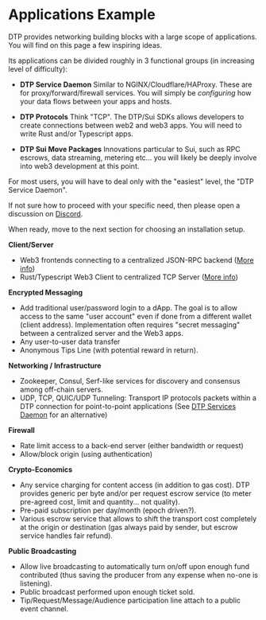 # Applications Example

DTP provides networking building blocks with a large scope of applications. You will find on this page a few inspiring ideas.

Its applications can be divided roughly in 3 functional groups (in increasing level of difficulty):

- <b>DTP Service Daemon</b> Similar to NGINX/Cloudflare/HAProxy. These are for proxy/forward/firewall services. You will simply be *configuring* how your data flows between your apps and hosts.

- <b>DTP Protocols</b> Think "TCP". The DTP/Sui SDKs allows developers to create connections between web2 and web3 apps. You will need to write Rust and/or Typescript apps.
  
- <b>DTP Sui Move Packages</b> Innovations particular to Sui, such as RPC escrows, data streaming, metering etc... you will likely be deeply involve into web3 development at this point.

For most users, you will have to deal only with the "easiest" level, the "DTP Service Daemon".

If not sure how to proceed with your specific need, then please open a discussion on [Discord](https://discord.gg/Erb6SwsVbH).

When ready, move to the next section for choosing an installation setup.

**Client/Server**

* Web3 frontends connecting to a centralized JSON-RPC backend ([More info](example/rpc_firewall.md))
* Rust/Typescript Web3 Client to centralized TCP Server ([More info](example/web3_rust.md))

**Encrypted Messaging**

* Add traditional user/password login to a dApp. The goal is to allow access to the same "user account" even if done from a different wallet (client address). Implementation often requires "secret messaging" between a centralized server and the Web3 apps.
* Any user-to-user data transfer&#x20;
* Anonymous Tips Line (with potential reward in return).

**Networking / Infrastructure**

* Zookeeper, Consul, Serf-like services for discovery and consensus among off-chain servers.
* UDP, TCP, QUIC/UDP Tunneling: Transport IP protocols packets within a DTP connection for point-to-point applications (See [DTP Services Daemon](../intro/installation.md#setup-with-dtp-services-daemon-plan-for-april-2023) for an alternative)

**Firewall**

* Rate limit access to a back-end server (either bandwidth or request)
* Allow/block origin (using authentication)

**Crypto-Economics**

* Any service charging for content access (in addition to gas cost). DTP provides generic per byte and/or per request escrow service (to meter pre-agreed cost, limit and quantity... not quality).
* Pre-paid subscription per day/month (epoch driven?).
* Various escrow service that allows to shift the transport cost completely at the origin or destination (gas always paid by sender, but escrow service handles fair refund).

**Public Broadcasting**

* Allow live broadcasting to automatically turn on/off upon enough fund contributed (thus saving the producer from any expense when no-one is listening).
* Public broadcast performed upon enough ticket sold.
* Tip/Request/Message/Audience participation line attach to a public event channel.
